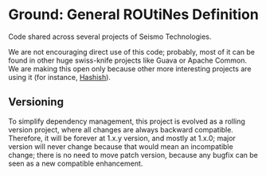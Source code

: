 Ground: General ROUtiNes Definition
======================================================================

Code shared across several projects of Seismo Technologies.

We are not encouraging direct use of this code;
probably, most of it can be found in other huge swiss-knife projects 
like Guava or Apache Common.
We are making this open only because other more interesting projects are
using it (for instance, [Hashish](https://github.com/SeismoTech/hashish)).

## Versioning

To simplify dependency management, this project is evolved as a rolling
version project, where all changes are always backward compatible.
Therefore, it will be forever at 1.x.y version, and mostly at 1.x.0;
major version will never change because that would mean an incompatible change;
there is no need to move patch version, because any bugfix can be
seen as a new compatible enhancement.
